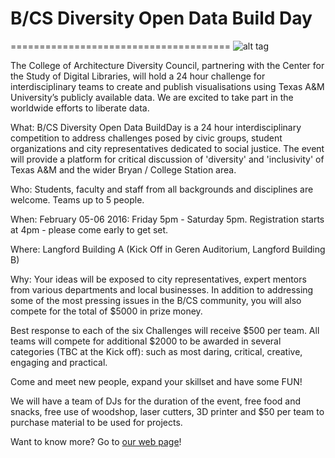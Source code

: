 # B/CS Diversity Open Data Build Day
======================================
![alt tag](http://www.arch.tamu.edu/media/photologue/phlogphoto/cache/BuildDay%20Logo2_small%20size_banner.png)

The College of Architecture Diversity Council, partnering with the Center for the Study of Digital Libraries, will hold a 24 hour challenge for interdisciplinary teams to create and publish visualisations using Texas A&M University’s publicly available data. We are excited to take part in the worldwide efforts to liberate data.

What:  B/CS Diversity Open Data BuildDay is a 24 hour interdisciplinary competition to address challenges posed by civic groups, student organizations and city representatives dedicated to social justice. The event will provide a platform for critical discussion of 'diversity' and 'inclusivity' of Texas A&M and the wider Bryan / College Station area. 

Who:  Students, faculty and staff from all backgrounds and disciplines are welcome. Teams up to 5 people.

When:  February 05-06 2016: Friday 5pm - Saturday 5pm.  Registration starts at 4pm - please come early to get set. 

Where:  Langford Building A (Kick Off in Geren Auditorium, Langford Building B)

Why:  Your ideas will be exposed to city representatives, expert mentors from various departments and local businesses. In addition to addressing some of the most pressing issues in the B/CS community, you will also compete for the total of $5000 in prize money.

Best response to each of the six Challenges will receive $500 per team. All teams will compete for additional $2000 to be awarded in several categories (TBC at the Kick off): such as most daring, critical, creative, engaging and practical.

Come and meet new people, expand your skillset and have some FUN!

We will have a team of DJs for the duration of the event, free food and snacks, free use of woodshop, laser cutters, 3D printer and $50 per team to purchase material to be used for projects. 

Want to know more? Go to [our web page](http://www.arch.tamu.edu/diversity/events/buildday-2016/)!
